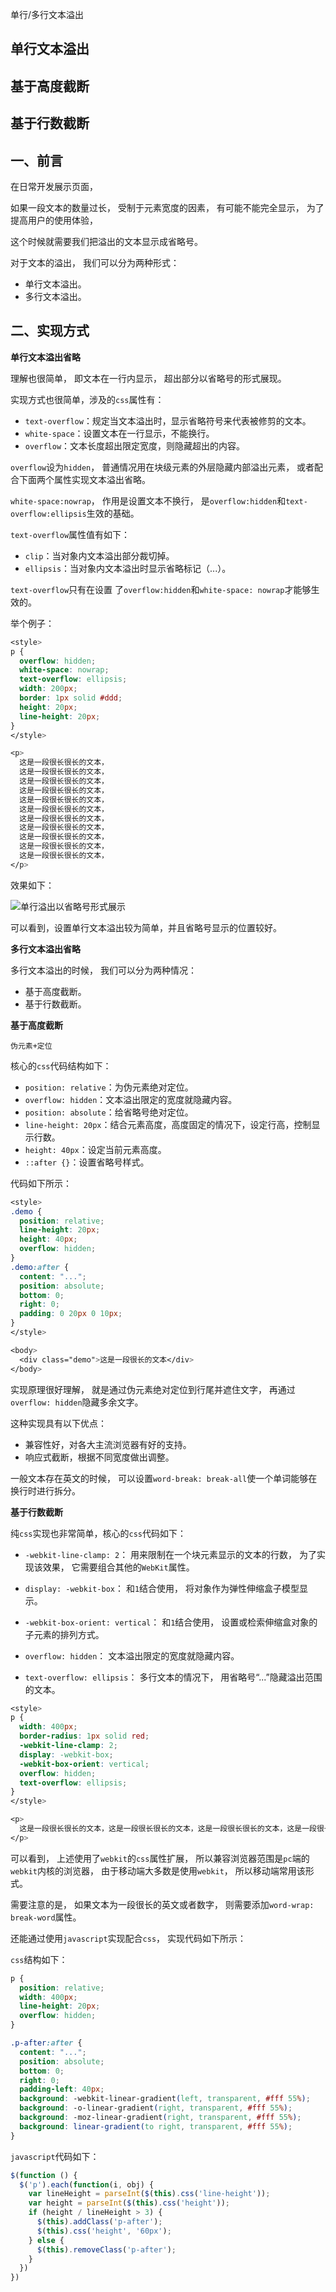 单行/多行文本溢出

## 单行文本溢出
## 基于高度截断
## 基于行数截断

## 一、前言

在日常开发展示页面，

如果一段文本的数量过长，
受制于元素宽度的因素，
有可能不能完全显示，
为了提高用户的使用体验，

这个时候就需要我们把溢出的文本显示成省略号。

对于文本的溢出，
我们可以分为两种形式：

- 单行文本溢出。
- 多行文本溢出。

## 二、实现方式

**单行文本溢出省略**

理解也很简单，
即文本在一行内显示，
超出部分以省略号的形式展现。

实现方式也很简单，涉及的`css`属性有：

- `text-overflow`：规定当文本溢出时，显示省略符号来代表被修剪的文本。
- `white-space`：设置文本在一行显示，不能换行。
- `overflow`：文本长度超出限定宽度，则隐藏超出的内容。

`overflow`设为`hidden`，
普通情况用在块级元素的外层隐藏内部溢出元素，
或者配合下面两个属性实现文本溢出省略。

`white-space:nowrap`，
作用是设置文本不换行，
是`overflow:hidden`和`text-overflow:ellipsis`生效的基础。

`text-overflow`属性值有如下：
- `clip`：当对象内文本溢出部分裁切掉。
- `ellipsis`：当对象内文本溢出时显示省略标记（...）。

`text-overflow`只有在设置 了`overflow:hidden`和`white-space: nowrap`才能够生效的。

举个例子：

```css
<style>
p {
  overflow: hidden;
  white-space: nowrap;
  text-overflow: ellipsis;
  width: 200px;
  border: 1px solid #ddd;
  height: 20px;
  line-height: 20px;
}
</style>

<p>
  这是一段很长很长的文本，
  这是一段很长很长的文本，
  这是一段很长很长的文本，
  这是一段很长很长的文本，
  这是一段很长很长的文本，
  这是一段很长很长的文本，
  这是一段很长很长的文本，
  这是一段很长很长的文本，
  这是一段很长很长的文本，
  这是一段很长很长的文本，
  这是一段很长很长的文本，
</p>
```
效果如下：

![单行溢出以省略号形式展示](../images/css/单行或多行文本溢出的省略样式/1.png)

可以看到，设置单行文本溢出较为简单，并且省略号显示的位置较好。

**多行文本溢出省略**

多行文本溢出的时候，
我们可以分为两种情况：

- 基于高度截断。
- 基于行数截断。

**基于高度截断**

`伪元素+定位`

核心的`css`代码结构如下：

- `position: relative`：为伪元素绝对定位。
- `overflow: hidden`：文本溢出限定的宽度就隐藏内容。
- `position: absolute`：给省略号绝对定位。
- `line-height: 20px`：结合元素高度，高度固定的情况下，设定行高，控制显示行数。
- `height: 40px`：设定当前元素高度。
- `::after {}`：设置省略号样式。

代码如下所示：

```css
<style>
.demo {
  position: relative;
  line-height: 20px;
  height: 40px;
  overflow: hidden;
}
.demo:after {
  content: "...";
  position: absolute;
  bottom: 0;
  right: 0;
  padding: 0 20px 0 10px;
}
</style>

<body>
  <div class="demo">这是一段很长的文本</div>
</body>
```
实现原理很好理解，
就是通过伪元素绝对定位到行尾并遮住文字，
再通过`overflow: hidden`隐藏多余文字。

这种实现具有以下优点：

- 兼容性好，对各大主流浏览器有好的支持。
- 响应式截断，根据不同宽度做出调整。

一般文本存在英文的时候，
可以设置`word-break: break-all`使一个单词能够在换行时进行拆分。

**基于行数截断**

纯`css`实现也非常简单，核心的`css`代码如下：

- `-webkit-line-clamp: 2`：
用来限制在一个块元素显示的文本的行数，
为了实现该效果，
它需要组合其他的`WebKit`属性。

- `display: -webkit-box`：
和`1`结合使用，
将对象作为弹性伸缩盒子模型显示。

- `-webkit-box-orient: vertical`：
和`1`结合使用，
设置或检索伸缩盒对象的子元素的排列方式。

- `overflow: hidden`：
文本溢出限定的宽度就隐藏内容。

- `text-overflow: ellipsis`：
多行文本的情况下，
用省略号“...”隐藏溢出范围的文本。

```css
<style>
p {
  width: 400px;
  border-radius: 1px solid red;
  -webkit-line-clamp: 2;
  display: -webkit-box;
  -webkit-box-orient: vertical;
  overflow: hidden;
  text-overflow: ellipsis;
}
</style>

<p>
  这是一段很长很长的文本，这是一段很长很长的文本，这是一段很长很长的文本，这是一段很长很长的文本，这是一段很长很长的文本，
</p>
```

可以看到，
上述使用了`webkit`的`css`属性扩展，
所以兼容浏览器范围是`pc`端的`webkit`内核的浏览器，
由于移动端大多数是使用`webkit`，
所以移动端常用该形式。

需要注意的是，
如果文本为一段很长的英文或者数字，
则需要添加`word-wrap: break-word`属性。

还能通过使用`javascript`实现配合`css`，
实现代码如下所示：

`css`结构如下：

```css
p {
  position: relative;
  width: 400px;
  line-height: 20px;
  overflow: hidden;
}

.p-after:after {
  content: "...";
  position: absolute;
  bottom: 0;
  right: 0;
  padding-left: 40px;
  background: -webkit-linear-gradient(left, transparent, #fff 55%);
  background: -o-linear-gradient(right, transparent, #fff 55%);
  background: -moz-linear-gradient(right, transparent, #fff 55%);
  background: linear-gradient(to right, transparent, #fff 55%);
}
```
`javascript`代码如下：
```js
$(function () {
  $('p').each(function(i, obj) {
    var lineHeight = parseInt($(this).css('line-height'));
    var height = parseInt($(this).css('height'));
    if (height / lineHeight > 3) {
      $(this).addClass('p-after');
      $(this).css('height', '60px');
    } else {
      $(this).removeClass('p-after');
    }
  })
})
```
